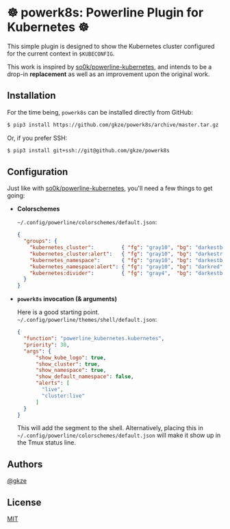 # ☸️ powerk8s: Powerline Plugin for Kubernetes ☸️

This simple plugin is designed to show the Kubernetes cluster configured
for the current context in `$KUBECONFIG`.

This work is inspired by [so0k/powerline-kubernetes](https://github.com/so0k/powerline-kubernetes),
and intends to be a drop-in **replacement** as well as an improvement upon the original work.

## Installation

For the time being, `powerk8s` can be installed directly from GitHub:

```bash
$ pip3 install https://github.com/gkze/powerk8s/archive/master.tar.gz 
```

Or, if you prefer SSH:

```bash
$ pip3 install git+ssh://git@github.com/gkze/powerk8s
```

## Configuration

Just like with [so0k/powerline-kubernetes](https://github.com/so0k/powerline-kubernetes), you'll need a few things to get going:

* **Colorschemes**

  `~/.config/powerline/colorschemes/default.json`:

  ```json
  {
    "groups": {
      "kubernetes_cluster":         { "fg": "gray10", "bg": "darkestblue", "attrs": [] },
      "kubernetes_cluster:alert":   { "fg": "gray10", "bg": "darkestred",  "attrs": [] },
      "kubernetes_namespace":       { "fg": "gray10", "bg": "darkestblue", "attrs": [] },
      "kubernetes_namespace:alert": { "fg": "gray10", "bg": "darkred",     "attrs": [] },
      "kubernetes:divider":         { "fg": "gray4",  "bg": "darkestblue", "attrs": [] },
    }
  }
  ```

* **`powerk8s` invocation (& arguments)**

  Here is a good starting point.
  `~/.config/powerline/themes/shell/default.json`:

  ```json
  {
    "function": "powerline_kubernetes.kubernetes",
    "priority": 30,
    "args": {
        "show_kube_logo": true,
        "show_cluster": true,
        "show_namespace": true,
        "show_default_namespace": false,
        "alerts": [
          "live",
          "cluster:live"
        ]
    }
  }
  ```

  This will add the segment to the shell.
  Alternatively, placing this in `~/.config/powerline/colorschemes/default.json`
  will make it show up in the Tmux status line.

## Authors

[@gkze](https://github.com/gkze)

## License

[MIT](LICENSE)
